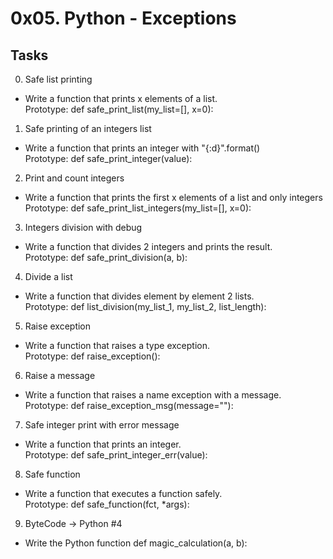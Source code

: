 # 0x05. Python - Exceptions

## Tasks
0. Safe list printing <br>
* Write a function that prints x elements of a list. <br>
Prototype: def safe_print_list(my_list=[], x=0):<br>

1. Safe printing of an integers list
* Write a function that prints an integer with "{:d}".format() <br>
Prototype: def safe_print_integer(value):<br>

2. Print and count integers
* Write a function that prints the first x elements of a list and only integers <br>
Prototype: def safe_print_list_integers(my_list=[], x=0):<br>

3. Integers division with debug
* Write a function that divides 2 integers and prints the result.<br>
Prototype: def safe_print_division(a, b):<br>

4. Divide a list
* Write a function that divides element by element 2 lists.<br>
Prototype: def list_division(my_list_1, my_list_2, list_length):<br>

5. Raise exception
* Write a function that raises a type exception.<br>
Prototype: def raise_exception():<br>

6. Raise a message
* Write a function that raises a name exception with a message.<br>
Prototype: def raise_exception_msg(message=""):<br>

7. Safe integer print with error message
* Write a function that prints an integer.<br>
Prototype: def safe_print_integer_err(value):<br>

8. Safe function
* Write a function that executes a function safely.<br>
Prototype: def safe_function(fct, *args):

9. ByteCode -> Python #4
* Write the Python function def magic_calculation(a, b):
